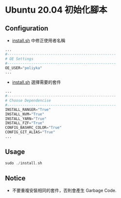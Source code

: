 # Ubuntu 20.04 初始化腳本

## Configuration

- [install.sh](./install.sh) 中修正使用者名稱

```python
...
#--------------------------------------------------
# OE Settings
#--------------------------------------------------
OE_USER="poliyka"
...
```

- [install.sh](./install.sh) 選擇需要的套件

```python
...
#--------------------------------------------------
# Choose Dependencise
#--------------------------------------------------
INSTALL_RANGER="True"
INSTALL_NVM="True"
INSTALL_YARN="True"
INSTALL_FZF="True"
CONFIG_BASHRC_COLOR="True"
CONFIG_GIT_ALIAS="True"
...
```

## Usage

```h
sudo ./install.sh
```

## Notice

- 不要重複安裝相同的套件，否則會產生 Garbage Code.
